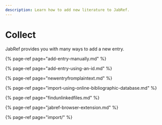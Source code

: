 ```yaml
---
description: Learn how to add new literature to JabRef.
---
```


# Collect

JabRef provides you with many ways to add a new entry.

{% page-ref page="add-entry-manually.md" %}

{% page-ref page="add-entry-using-an-id.md" %}

{% page-ref page="newentryfromplaintext.md" %}

{% page-ref page="import-using-online-bibliographic-database.md" %}

{% page-ref page="findunlinkedfiles.md" %}

{% page-ref page="jabref-browser-extension.md" %}

{% page-ref page="import/" %}

